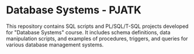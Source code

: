 # Database Systems - PJATK

This repository contains SQL scripts and PL/SQL/T-SQL projects developed for "Database Systems" course. It includes schema definitions, data manipulation scripts, and examples of procedures, triggers, and queries for various database management systems.
